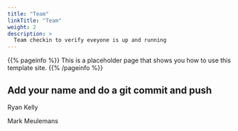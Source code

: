 ```yaml
---
title: "Team"
linkTitle: "Team"
weight: 2
description: >
  Team checkin to verify eveyone is up and running
---
```


{{% pageinfo %}}
This is a placeholder page that shows you how to use this template site.
{{% /pageinfo %}}



## Add your name and do a git commit and push

Ryan Kelly

Mark Meulemans

